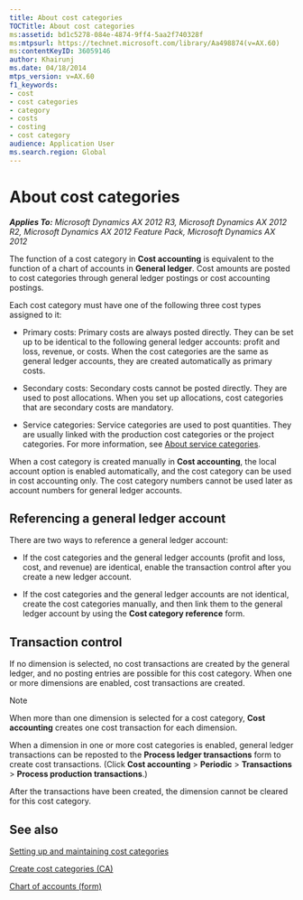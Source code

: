 ```yaml
---
title: About cost categories
TOCTitle: About cost categories
ms:assetid: bd1c5278-084e-4874-9ff4-5aa2f740328f
ms:mtpsurl: https://technet.microsoft.com/library/Aa498874(v=AX.60)
ms:contentKeyID: 36059146
author: Khairunj
ms.date: 04/18/2014
mtps_version: v=AX.60
f1_keywords:
- cost
- cost categories
- category
- costs
- costing
- cost category
audience: Application User
ms.search.region: Global
---
```


# About cost categories 


_**Applies To:** Microsoft Dynamics AX 2012 R3, Microsoft Dynamics AX 2012 R2, Microsoft Dynamics AX 2012 Feature Pack, Microsoft Dynamics AX 2012_

The function of a cost category in **Cost accounting** is equivalent to the function of a chart of accounts in **General ledger**. Cost amounts are posted to cost categories through general ledger postings or cost accounting postings.

Each cost category must have one of the following three cost types assigned to it:

  - Primary costs: Primary costs are always posted directly. They can be set up to be identical to the following general ledger accounts: profit and loss, revenue, or costs. When the cost categories are the same as general ledger accounts, they are created automatically as primary costs.

  - Secondary costs: Secondary costs cannot be posted directly. They are used to post allocations. When you set up allocations, cost categories that are secondary costs are mandatory.

  - Service categories: Service categories are used to post quantities. They are usually linked with the production cost categories or the project categories. For more information, see [About service categories](about-service-categories.md).

When a cost category is created manually in **Cost accounting**, the local account option is enabled automatically, and the cost category can be used in cost accounting only. The cost category numbers cannot be used later as account numbers for general ledger accounts.

## Referencing a general ledger account

There are two ways to reference a general ledger account:

  - If the cost categories and the general ledger accounts (profit and loss, cost, and revenue) are identical, enable the transaction control after you create a new ledger account.

  - If the cost categories and the general ledger accounts are not identical, create the cost categories manually, and then link them to the general ledger account by using the **Cost category reference** form.

## Transaction control

If no dimension is selected, no cost transactions are created by the general ledger, and no posting entries are possible for this cost category. When one or more dimensions are enabled, cost transactions are created.


> [!NOTE]
> <P>When more than one dimension is selected for a cost category, <STRONG>Cost accounting</STRONG> creates one cost transaction for each dimension.</P>



When a dimension in one or more cost categories is enabled, general ledger transactions can be reposted to the **Process ledger transactions** form to create cost transactions. (Click **Cost accounting** \> **Periodic** \> **Transactions** \> **Process production transactions**.)

After the transactions have been created, the dimension cannot be cleared for this cost category.

## See also

[Setting up and maintaining cost categories](setting-up-and-maintaining-cost-categories.md)

[Create cost categories (CA)](create-cost-categories-ca.md)

[Chart of accounts (form)](https://technet.microsoft.com/library/aa618234\(v=ax.60\))

  


